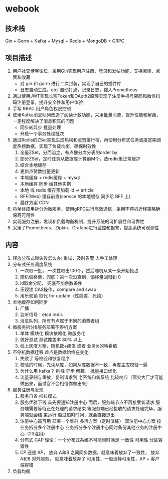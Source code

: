# webook

## 技术栈
Gin + Gorm + Kafka + Mysql + Redis + MongoDB + GRPC

## 项目描述

1. 用户社交博客论坛，采用Gin实现用户注册，登录和发帖功能，支持阅读、点赞和收藏
   - 对 gin 和 gorm 进行二次封装，实现了自己的插件库
   - 日志自动生成，otel 自动打点，记录日志，接入Prometheus
2. 通过使用JWT实现长短Token和OAuth2原理实现了注册手机号密码和微信扫码注册登录，提升安全性和用户体验
3. 手写 RBAC 用户角色权限控制
4. 使用Kafka消息队列改造了阅读计数功能，采用批量消费，提升性能和解藕，一定程度解决了消息积压的问题
   - 同步转异步 批量处理
   - 开启一个事务处理批次
5. 通过Redis的ZSet实现生成热榜和点赞排行榜，再使用分布式任务调度定期调度热榜数据，实现了负载均衡，确保时效性
   1. 全量ZSet，分而治之，有点像分库分表的order by
   2. 部分ZSet，定时任务从数据库计算前M个，放redis里正常维护
   3. 结合本地缓存
   4. 更新点赞数批量更新
   - 本地缓存 + redis缓存 + mysql
   - 本地缓存 同步 给其他实例
   - 本地 或 redis 缓存预加载 id -> article
   - BFF(Web) 缓存前置(service 的本地缓存 同步给 BFF 上)
   - 最终方案 CDN
6. 将单体应用拆分为微服务，使用gRPC进行高效通信，采用不停机迁移策略确保高可用性
7. 实现服务注册，发现和负载均衡机制，提升系统的可扩展性和可靠性
8. 采用了Prometheus，Zipkin，Grafana进行监控和报警，提高系统可观测性

## 内容
1. 释放分布式锁失败怎么办: 重试，及时告警 人手工处理
2. 分布式任务调度系统
   1. 一次取一批， 一次性取出100个，然后随机从某一条开始抢占
   2. 随机偏移量，兜底：第一次没查到，偏移量回归到 0
   3. id取余分配， 兜底不加余数条件
   4. 乐观锁 CAS操作，compare and swap
   5. 用乐观锁 取代 for update（性能差，死锁）
3. 本地缓存如何同步
   1. 广播
   2. 监听信号：etcd redis
   3. 消息队列，所有节点属于不同的消费者组
4. 微服务拆分&服务部署不停机方案
   1. 单体 模块化 模块依赖化 微服务化
   2. 做好测试 测试覆盖率 80% 以上
   3. 线上灰度方案，随机数+阈值 或者 业务id的哈希值
5. 不停机数据迁移 难点是数据始终在变化
   1.  失败了 等校验和恢复程序
   2.  校验的时候，先读从库，如果从库数据不一致，再度主库校验一遍
   3.  为什么用 kafka？ 削峰 异步 解藕， 批量接口优化
   4.  流量录制与重放，复制请求到 老系统和新系统 比较响应（顶尖大厂才可能做出来，面试官不会相信你做出来）
6. 服务注册与发现
   1. 服务自省  推拉模式
   2. 服务优雅下线 首先要通知注册中心 而后，服务端节点不再接受新请求 服务端需要等待正在处理的请求结束 等服务端已经接收的请求处理完毕，服务端就会结
      束运行 超过超时时间，就会直接退出
   3. 注册中心高可用 部署一个集群 多活方案（定时演练） 双注册中心方案 按业务拆分多个注册中心 业务拆分多个注册中心同时备份其他业务的注册中心（23混用） 
   4. 分布式 CAP 理论：一个分布式系统不可能同时满足 一致性 可用性 分区容错性
   5. CP 还是 AP， 放弃 A和B 之间同步数据，就意味着放弃了一致性， 放弃 A和B 对外服务， 就意味着放弃了 可用性，一般选择可用性，AP + 客户端容错
7. 负载均衡